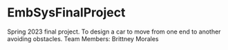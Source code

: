 # EmbSysFinalProject
Spring 2023 final project. To design a car to move from one end to another avoiding obstacles.
Team Members: 
Brittney Morales
